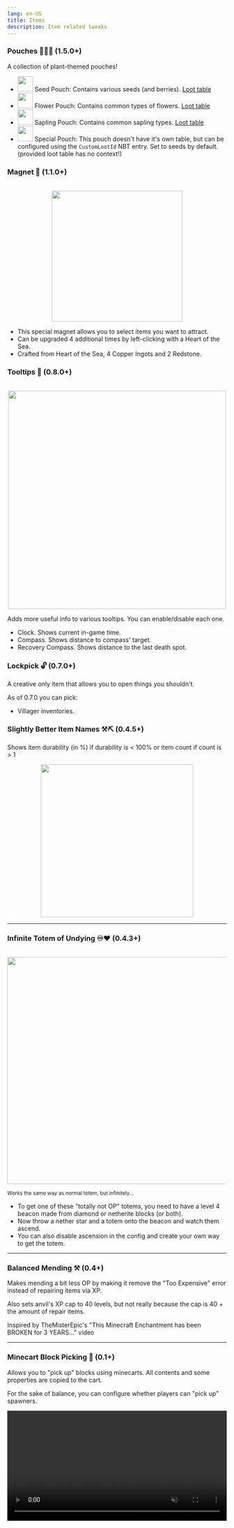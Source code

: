 ```yaml
---
lang: en-US
title: Items
description: Item related tweaks
---
```


### Pouches 🌱🌺🌳 (1.5.0+)

A collection of plant-themed pouches!

- <img class="pixelated" src="https://raw.githubusercontent.com/melontini/andromeda/1.19-fabric/src/main/resources/assets/andromeda/textures/item/pouches/seed_pouch.png" width="35" height="35"> Seed Pouch: Contains various seeds (and berries). [Loot table](https://github.com/melontini/andromeda/blob/de12101d5235c8a579ce64a061dc80b6ee2cbc8f/src/main/resources/data/andromeda/loot_tables/pouches/seeds.json)
- <img class="pixelated" src="https://raw.githubusercontent.com/melontini/andromeda/1.19-fabric/src/main/resources/assets/andromeda/textures/item/pouches/flower_pouch.png" width="35" height="35"> Flower Pouch: Contains common types of flowers. [Loot table](https://github.com/melontini/andromeda/blob/de12101d5235c8a579ce64a061dc80b6ee2cbc8f/src/main/resources/data/andromeda/loot_tables/pouches/flowers.json)
- <img class="pixelated" src="https://raw.githubusercontent.com/melontini/andromeda/1.19-fabric/src/main/resources/assets/andromeda/textures/item/pouches/sapling_pouch.png" width="35" height="35"> Sapling Pouch: Contains common sapling types. [Loot table](https://github.com/melontini/andromeda/blob/de12101d5235c8a579ce64a061dc80b6ee2cbc8f/src/main/resources/data/andromeda/loot_tables/pouches/saplings.json)
- <img class="pixelated" src="https://raw.githubusercontent.com/melontini/andromeda/1.19-fabric/src/main/resources/assets/andromeda/textures/item/pouches/special_pouch.png" width="35" height="35"> Special Pouch: This pouch doesn't have it's own table, but can be configured using the `CustomLootId` NBT entry. Set to seeds by default. (provided loot table has no context!)

### Magnet 🧲 (1.1.0+)

<br/>
<img style="display: block; margin-left: auto; margin-right: auto;" src="/images/magnet.png" width="300">

* This special magnet allows you to select items you want to attract.
* Can be upgraded 4 additional times by left-clicking with a Heart of the Sea.
* Crafted from Heart of the Sea, 4 Copper Ingots and 2 Redstone.

### Tooltips 💬 (0.8.0+)

<br/>
<img style="display: block; margin-left: auto; margin-right: auto;" src="/images/tooltips.png" width="500">

Adds more useful info to various tooltips. You can enable/disable each one.

* Clock. Shows current in-game time.
* Compass. Shows distance to compass' target.
* Recovery Compass. Shows distance to the last death spot.

### Lockpick 🔓 (0.7.0+)

A creative only item that allows you to open things you shouldn't.

As of 0.7.0 you can pick:

* Villager inventories.

### Slightly Better Item Names ⚒⛏ (0.4.5+)

Shows item durability (in %) if durability is < 100% or item count if count is > 1

<img style="display: block; margin-left: auto; margin-right: auto;" src="/images/item-names.png" width="350">

***
### Infinite Totem of Undying ♾️♥️ (0.4.3+)

<br/>
<img style="display: block; margin-left: auto; margin-right: auto;" src="/images/infinite-totem.webp" width="520">

<sub>Works the same way as normal totem, but infinitely...</sub>

* To get one of these "totally not OP" totems, you need to have a level 4 beacon made from diamond or netherite blocks (or both).
* Now throw a nether star and a totem onto the beacon and watch them ascend.
* You can also disable ascension in the config and create your own way to get the totem.

***
### Balanced Mending ⚒️ (0.4+)

Makes mending a bit less OP by making it remove the "Too Expensive" error instead of repairing items via XP.

Also sets anvil's XP cap to 40 levels, but not really because the cap is 40 + the amount of repair items.

Inspired by TheMisterEpic's "This Minecraft Enchantment has been BROKEN for 3 YEARS..." video

***
### Minecart Block Picking 🥒 (0.1+)

Allows you to "pick up" blocks using minecarts. All contents and some properties are copied to the cart.

For the sake of balance, you can configure whether players can "pick up" spawners.

<video style="display: block; margin-left: auto; margin-right: auto; max-width: 100%;" width="520" muted autoplay loop>
  <source src="/videos/minecart-block-picking.webm" type="video/mp4">
  Your browser does not support the video tag.
</video>

